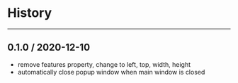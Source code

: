 # History
----

## 0.1.0 / 2020-12-10

- remove features property, change to left, top, width, height
- automatically close popup window when main window is closed
